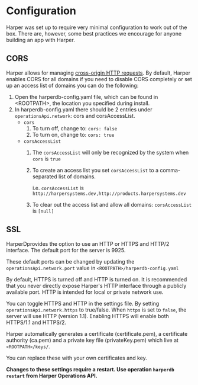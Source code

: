 # Configuration

Harper was set up to require very minimal configuration to work out of the box. There are, however, some best practices we encourage for anyone building an app with Harper.

## CORS

Harper allows for managing [cross-origin HTTP requests](https://developer.mozilla.org/en-US/docs/Web/HTTP/Access\_control\_CORS). By default, Harper enables CORS for all domains if you need to disable CORS completely or set up an access list of domains you can do the following:

1. Open the harperdb-config.yaml file, which can be found in \<ROOTPATH>, the location you specified during install.
2. In harperdb-config.yaml there should be 2 entries under `operationsApi.network`: cors and corsAccessList.
   * `cors`
     1. To turn off, change to: `cors: false`
     2. To turn on, change to: `cors: true`
   * `corsAccessList`
     1. The `corsAccessList` will only be recognized by the system when `cors` is `true`
     2.  To create an access list you set `corsAccessList` to a comma-separated list of domains.

         i.e. `corsAccessList` is `http://harpersystems.dev,http://products.harpersystems.dev`
     3. To clear out the access list and allow all domains: `corsAccessList` is `[null]`

## SSL

HarperDprovides the option to use an HTTP or HTTPS and HTTP/2 interface. The default port for the server is 9925.

These default ports can be changed by updating the `operationsApi.network.port` value in `<ROOTPATH>/harperdb-config.yaml`

By default, HTTPS is turned off and HTTP is turned on. It is recommended that you never directly expose Harper's HTTP interface through a publicly available port. HTTP is intended for local or private network use.

You can toggle HTTPS and HTTP in the settings file. By setting `operationsApi.network.https` to true/false. When `https` is set to `false`, the server will use HTTP (version 1.1). Enabling HTTPS will enable both HTTPS/1.1 and HTTPS/2.

Harper automatically generates a certificate (certificate.pem), a certificate authority (ca.pem) and a private key file (privateKey.pem) which live at `<ROOTPATH>/keys/`.

You can replace these with your own certificates and key.

**Changes to these settings require a restart. Use operation `harperdb restart` from Harper Operations API.**
